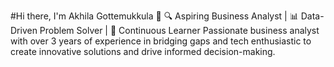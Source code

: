 #Hi there, I'm Akhila Gottemukkula 🤝
🔍 Aspiring Business Analyst | 📊 Data-Driven Problem Solver | 🤖  Continuous Learner
Passionate business analyst with over 3 years of experience in bridging gaps and tech enthusiastic to create innovative solutions and drive informed decision-making.
